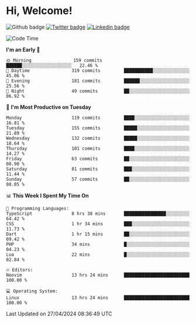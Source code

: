   # Hi, Welcome!
  ![Github badge](https://img.shields.io/github/followers/kraken-afk.svg?style=social&label=Follow&maxAge=2592000)
  [![Twitter badge](https://img.shields.io/badge/-Twitter-00acee?style=flat-square&logo=Twitter&logoColor=white)](https://twitter.com/trshppl)
  [![Linkedin badge](https://img.shields.io/badge/LinkedIn-0077B5?style=flat-square&logo=linkedin&logoColor=white)](https://www.linkedin.com/in/noveanrer)
<!--START_SECTION:waka-->
![Code Time](http://img.shields.io/badge/Code%20Time-162%20hrs%2030%20mins-blue)

**I'm an Early 🐤** 

```text
🌞 Morning                159 commits         ██████░░░░░░░░░░░░░░░░░░░   22.46 % 
🌆 Daytime                319 commits         ███████████░░░░░░░░░░░░░░   45.06 % 
🌃 Evening                181 commits         ██████░░░░░░░░░░░░░░░░░░░   25.56 % 
🌙 Night                  49 commits          ██░░░░░░░░░░░░░░░░░░░░░░░   06.92 % 
```
📅 **I'm Most Productive on Tuesday** 

```text
Monday                   119 commits         ████░░░░░░░░░░░░░░░░░░░░░   16.81 % 
Tuesday                  155 commits         █████░░░░░░░░░░░░░░░░░░░░   21.89 % 
Wednesday                132 commits         █████░░░░░░░░░░░░░░░░░░░░   18.64 % 
Thursday                 101 commits         ████░░░░░░░░░░░░░░░░░░░░░   14.27 % 
Friday                   63 commits          ██░░░░░░░░░░░░░░░░░░░░░░░   08.90 % 
Saturday                 81 commits          ███░░░░░░░░░░░░░░░░░░░░░░   11.44 % 
Sunday                   57 commits          ██░░░░░░░░░░░░░░░░░░░░░░░   08.05 % 
```


📊 **This Week I Spent My Time On** 

```text
💬 Programming Languages: 
TypeScript               8 hrs 38 mins       ████████████████░░░░░░░░░   64.42 % 
CSS                      1 hr 34 mins        ███░░░░░░░░░░░░░░░░░░░░░░   11.73 % 
Dart                     1 hr 15 mins        ██░░░░░░░░░░░░░░░░░░░░░░░   09.42 % 
PHP                      34 mins             █░░░░░░░░░░░░░░░░░░░░░░░░   04.23 % 
Lua                      22 mins             █░░░░░░░░░░░░░░░░░░░░░░░░   02.84 % 

🔥 Editors: 
Neovim                   13 hrs 24 mins      █████████████████████████   100.00 % 

💻 Operating System: 
Linux                    13 hrs 24 mins      █████████████████████████   100.00 % 
```


 Last Updated on 27/04/2024 08:36:49 UTC
<!--END_SECTION:waka-->